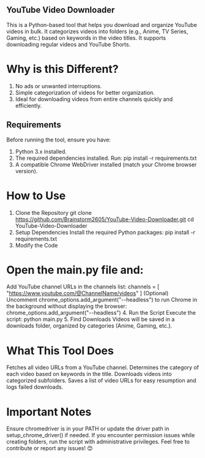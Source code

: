 ## YouTube Video Downloader
This is a Python-based tool that helps you download and organize YouTube videos in bulk. 
It categorizes videos into folders (e.g., Anime, TV Series, Gaming, etc.) based on keywords in the video titles. It supports downloading regular videos and YouTube Shorts.
# Why is this Different?
1) No ads or unwanted interruptions.
2) Simple categorization of videos for better organization.
3) Ideal for downloading videos from entire channels quickly and efficiently.
## Requirements
Before running the tool, ensure you have:
1) Python 3.x installed.
2) The required dependencies installed. Run:
    pip install -r requirements.txt
3) A compatible Chrome WebDriver installed (match your Chrome browser version).
# How to Use
1. Clone the Repository
git clone https://github.com/Brainstorm2605/YouTube-Video-Downloader.git
cd YouTube-Video-Downloader
2. Setup Dependencies
Install the required Python packages:
pip install -r requirements.txt
3. Modify the Code
# Open the main.py file and:
  Add YouTube channel URLs in the channels list:
  channels = [
      "https://www.youtube.com/@ChannelName/videos"
  ]
  (Optional) Uncomment chrome_options.add_argument("--headless") to run Chrome in the background without displaying the browser:
  chrome_options.add_argument("--headless")
4. Run the Script
  Execute the script:
  python main.py
5. Find Downloads
   Videos will be saved in a downloads folder, organized by categories (Anime, Gaming, etc.).

# What This Tool Does
  Fetches all video URLs from a YouTube channel.
  Determines the category of each video based on keywords in the title.
  Downloads videos into categorized subfolders.
  Saves a list of video URLs for easy resumption and logs failed downloads.
# Important Notes
  Ensure chromedriver is in your PATH or update the driver path in setup_chrome_driver() if needed.
  If you encounter permission issues while creating folders, run the script with administrative privileges.
  Feel free to contribute or report any issues! 😊
